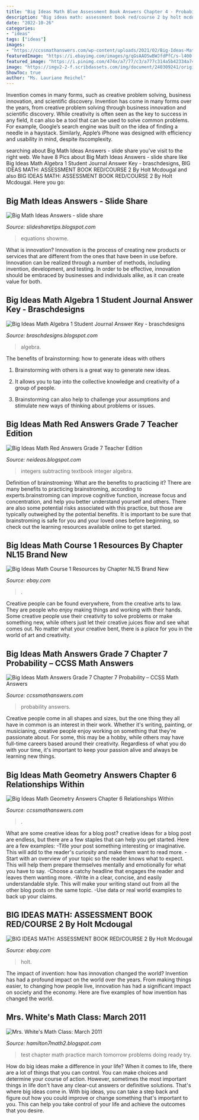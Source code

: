 ```yaml
---
title: "Big Ideas Math Blue Assessment Book Answers Chapter 4 - Probability Answers"
description: "Big ideas math: assessment book red/course 2 by holt mcdougal"
date: "2022-10-26"
categories:
- "ideas"
tags: ["ideas"]
images:
- "https://ccssmathanswers.com/wp-content/uploads/2021/02/Big-Ideas-Math-Geometry-Answers-Chapter-6-Relationships-Within-Triangles-6.3-Question-43.png"
featuredImage: "https://i.ebayimg.com/images/g/qGsAAOSwBWJfdPfC/s-l400.jpg"
featured_image: "https://i.pinimg.com/474x/a7/77/c3/a777c314a5b42334a74ea3139e7439f1.jpg"
image: "https://imgv2-2-f.scribdassets.com/img/document/240309241/original/c8547f1f1b/1568136594?v=1"
ShowToc: true
author: "Ms. Lauriane Reichel"
---
```



Invention comes in many forms, such as creative problem solving, business innovation, and scientific discovery.
Invention has come in many forms over the years, from creative problem solving through business innovation and scientific discovery. While creativity is often seen as the key to success in any field, it can also be a tool that can be used to solve common problems. For example, Google’s search engine was built on the idea of finding a needle in a haystack. Similarly, Apple’s iPhone was designed with efficiency and usability in mind, despite itscomplexity.

	

		
searching about Big Math Ideas Answers - slide share you've visit to the right web. We have 8 Pics about Big Math Ideas Answers - slide share like Big Ideas Math Algebra 1 Student Journal Answer Key - braschdesigns, BIG IDEAS MATH: ASSESSMENT BOOK RED/COURSE 2 By Holt Mcdougal and also BIG IDEAS MATH: ASSESSMENT BOOK RED/COURSE 2 By Holt Mcdougal. Here you go:
		
    
## Big Math Ideas Answers - Slide Share

<img loading=lazy src="https://showme0-9071.kxcdn.com/files/133702/pictures/thumbs/1257492/last_thumb1384902048.jpg" onerror="this.onerror=null;this.src='https://tse1.mm.bing.net/th?id=OIP.9nLiEPGXjwrXJfE_f56CDwHaFj&amp;pid=15.1';" alt="Big Math Ideas Answers - slide share">

_Source: slidesharetips.blogspot.com_

>equations showme. 

	

What is innovation?
Innovation is the process of creating new products or services that are different from the ones that have been in use before. Innovation can be realized through a number of methods, including invention, development, and testing. In order to be effective, innovation should be embraced by businesses and individuals alike, as it can create value for both.

    
## Big Ideas Math Algebra 1 Student Journal Answer Key - Braschdesigns

<img loading=lazy src="https://imgv2-2-f.scribdassets.com/img/document/240309241/original/c8547f1f1b/1568136594?v=1" onerror="this.onerror=null;this.src='https://tse4.mm.bing.net/th?id=OIP.aG6ZhiYvZNqO58wHyaTu2gHaJ4&amp;pid=15.1';" alt="Big Ideas Math Algebra 1 Student Journal Answer Key - braschdesigns">

_Source: braschdesigns.blogspot.com_

>algebra. 

	

The benefits of brainstorming: how to generate ideas with others
1. Brainstorming with others is a great way to generate new ideas.
2. It allows you to tap into the collective knowledge and creativity of a group of people.

3. Brainstorming can also help to challenge your assumptions and stimulate new ways of thinking about problems or issues.

    
## Big Ideas Math Red Answers Grade 7 Teacher Edition

<img loading=lazy src="https://i.pinimg.com/474x/a7/77/c3/a777c314a5b42334a74ea3139e7439f1.jpg" onerror="this.onerror=null;this.src='https://tse1.mm.bing.net/th?id=OIP.KTjN7f7gJVB279EbGFzxEgAAAA&amp;pid=15.1';" alt="Big Ideas Math Red Answers Grade 7 Teacher Edition">

_Source: neideas.blogspot.com_

>integers subtracting textbook integer algebra. 

	

Definition of brainstroming: What are the benefits to practicing it?
There are many benefits to practicing brainstroming, according to experts.brainstroming can improve cognitive function, increase focus and concentration, and help you better understand yourself and others. There are also some potential risks associated with this practice, but those are typically outweighed by the potential benefits. It is important to be sure that brainstroming is safe for you and your loved ones before beginning, so check out the learning resources available online to get started.

    
## Big Ideas Math Course 1 Resources By Chapter NL15 Brand New

<img loading=lazy src="https://i.ebayimg.com/images/g/qGsAAOSwBWJfdPfC/s-l400.jpg" onerror="this.onerror=null;this.src='https://tse4.mm.bing.net/th?id=OIP.70TLNgpU50QrZNQnSSdpvQAAAA&amp;pid=15.1';" alt="Big Ideas Math Course 1 Resources by Chapter NL15 Brand New">

_Source: ebay.com_

>. 

	

Creative people can be found everywhere, from the creative arts to law. They are people who enjoy making things and working with their hands. Some creative people use their creativity to solve problems or make something new, while others just let their creative juices flow and see what comes out. No matter what your creative bent, there is a place for you in the world of art and creativity.

    
## Big Ideas Math Answers Grade 7 Chapter 7 Probability – CCSS Math Answers

<img loading=lazy src="https://ccssmathanswers.com/wp-content/uploads/2021/01/Big-Ideas-Math-Answer-Key-Grade-7-Chapter-7-Probability-cr-2.png" onerror="this.onerror=null;this.src='https://tse2.mm.bing.net/th?id=OIP.ie3VsR1AjQ5qd6MwazdLdgHaEJ&amp;pid=15.1';" alt="Big Ideas Math Answers Grade 7 Chapter 7 Probability – CCSS Math Answers">

_Source: ccssmathanswers.com_

>probability answers. 

	

Creative people come in all shapes and sizes, but the one thing they all have in common is an interest in their work. Whether it's writing, painting, or musicianing, creative people enjoy working on something that they're passionate about. For some, this may be a hobby, while others may have full-time careers based around their creativity. Regardless of what you do with your time, it's important to keep your passion alive and always be learning new things.

    
## Big Ideas Math Geometry Answers Chapter 6 Relationships Within

<img loading=lazy src="https://ccssmathanswers.com/wp-content/uploads/2021/02/Big-Ideas-Math-Geometry-Answers-Chapter-6-Relationships-Within-Triangles-6.3-Question-43.png" onerror="this.onerror=null;this.src='https://tse4.mm.bing.net/th?id=OIP.XOkx6YK-nuFQvoT2y4kguQAAAA&amp;pid=15.1';" alt="Big Ideas Math Geometry Answers Chapter 6 Relationships Within">

_Source: ccssmathanswers.com_

>. 

	

What are some creative ideas for a blog post?
creative ideas for a blog post are endless, but there are a few staples that can help you get started. Here are a few examples: 
-Title your post something interesting or imaginative. This will add to the reader's curiosity and make them want to read more. 
-Start with an overview of your topic so the reader knows what to expect. This will help them prepare themselves mentally and emotionally for what you have to say. 
-Choose a catchy headline that engages the reader and leaves them wanting more. 
-Write in a clear, concise, and easily understandable style. This will make your writing stand out from all the other blog posts on the same topic. 
-Use data or real world examples to back up your claims.

    
## BIG IDEAS MATH: ASSESSMENT BOOK RED/COURSE 2 By Holt Mcdougal

<img loading=lazy src="https://i.ebayimg.com/images/g/fu4AAOSwTmpfdQpx/s-l300.jpg" onerror="this.onerror=null;this.src='https://tse2.mm.bing.net/th?id=OIP.uhqJnesBAGBNucPsfURZsgAAAA&amp;pid=15.1';" alt="BIG IDEAS MATH: ASSESSMENT BOOK RED/COURSE 2 By Holt Mcdougal">

_Source: ebay.com_

>holt. 

	

The impact of invention: how has innovation changed the world?
Invention has had a profound impact on the world over the years. From making things easier, to changing how people live, innovation has had a significant impact on society and the economy. Here are five examples of how invention has changed the world.

    
## Mrs. White&#039;s Math Class: March 2011

<img loading=lazy src="https://lh5.googleusercontent.com/-JcwcD24j6nk/TW1XLFAzx1I/AAAAAAAAADE/NfC0-v7876Y/s640/Ch3+Practice+Test+A.jpg" onerror="this.onerror=null;this.src='https://tse2.mm.bing.net/th?id=OIP.LRJyuthwYUKHxosMu0JHDAHaJ7&amp;pid=15.1';" alt="Mrs. White&#039;s Math Class: March 2011">

_Source: hamilton7math2.blogspot.com_

>test chapter math practice march tomorrow problems doing ready try. 

	

How do big ideas make a difference in your life?
When it comes to life, there are a lot of things that you can control. You can make choices and determine your course of action. However, sometimes the most important things in life don't have any clear-cut answers or definitive solutions. That's where big ideas come in. With big ideas, you can take a step back and figure out how you could improve or change something that's important to you. This can help you take control of your life and achieve the outcomes that you desire.

